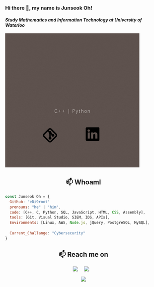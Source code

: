 ### Hi there 👋, my name is **Junseok Oh!**
#### *Study Mathematics and Information Technology at University of Waterloo*
![I am 4th year student in Waterloo](https://github.com/eDi9root/eDi9root/blob/main/header.gif)


<h2  align="center">📫 WhoamI </h2>

```javascript
const Junseok Oh = {
  Github: "eDi9root"
  pronouns: "he" | "him",
  code: [C++, C, Python, SQL, JavaScript, HTML, CSS, Assembly],
  tools: [Git, Visual Studio, SIEM, IDS, APIs],
  Environments: [Linux, AWS, Node.js, jQuery, PostgreSQL, MySQL],

  Current_Challange: "Cybersecurity"
}
```

<h2  align="center">📫 Reach me on</h2>
<p align="center">
  <a target="_blank"href="https://www.linkedin.com/in/junseok-oh//"><img src="https://ziadoua.github.io/m3-Markdown-Badges/badges/LinkedIn/linkedin1.svg" /></a>&nbsp;&nbsp;&nbsp;&nbsp;
  <a href="mailto:ojs3771o@gmail.com?subject=Hello,%20From%20Github"><img src="https://ziadoua.github.io/m3-Markdown-Badges/badges/Gmail/gmail1.svg" /></a>&nbsp;&nbsp;&nbsp;&nbsp;
</p>

<p align="center">
  <a href="https://edi9root.github.io/"><img src=https://ziadoua.github.io/m3-Markdown-Badges/badges/MyPortfolio/myportfolio2.svg></a>
</p>
